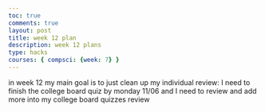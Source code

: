 ```yaml
---
toc: true
comments: true
layout: post
title: week 12 plan
description: week 12 plans
type: hacks
courses: { compsci: {week: 7} }
---
```


in week 12 my main goal is to just clean up my individual review: I need to finish the college board quiz by monday 11/06 and I need to review and add more into my college board quizzes review